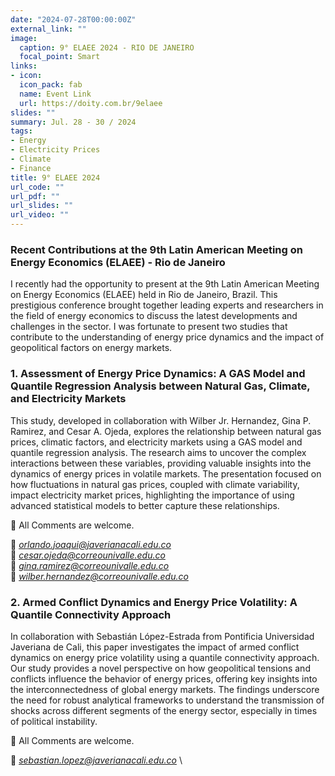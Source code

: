 ```yaml
---
date: "2024-07-28T00:00:00Z"
external_link: ""
image:
  caption: 9° ELAEE 2024 - RIO DE JANEIRO
  focal_point: Smart
links:
- icon: 
  icon_pack: fab
  name: Event Link
  url: https://doity.com.br/9elaee
slides: ""
summary: Jul. 28 - 30 / 2024
tags:
- Energy
- Electricity Prices
- Climate
- Finance
title: 9° ELAEE 2024
url_code: ""
url_pdf: ""
url_slides: ""
url_video: ""
---
```



### Recent Contributions at the 9th Latin American Meeting on Energy Economics (ELAEE) - Rio de Janeiro

I recently had the opportunity to present at the 9th Latin American Meeting on Energy Economics (ELAEE) held in Rio de Janeiro, Brazil. This prestigious conference brought together leading experts and researchers in the field of energy economics to discuss the latest developments and challenges in the sector. I was fortunate to present two studies that contribute to the understanding of energy price dynamics and the impact of geopolitical factors on energy markets.

### 1. Assessment of Energy Price Dynamics: A GAS Model and Quantile Regression Analysis between Natural Gas, Climate, and Electricity Markets

This study, developed in collaboration with Wilber Jr. Hernandez, Gina P. Ramirez, and Cesar A. Ojeda, explores the relationship between natural gas prices, climatic factors, and electricity markets using a GAS model and quantile regression analysis. The research aims to uncover the complex interactions between these variables, providing valuable insights into the dynamics of energy prices in volatile markets. The presentation focused on how fluctuations in natural gas prices, coupled with climate variability, impact electricity market prices, highlighting the importance of using advanced statistical models to better capture these relationships.


👋 All Comments are welcome. 

📩 *orlando.joaqui@javerianacali.edu.co* \
📩 *cesar.ojeda@correounivalle.edu.co* \
📩 *gina.ramirez@correounivalle.edu.co* \
📩 *wilber.hernandez@correounivalle.edu.co*



### 2. Armed Conflict Dynamics and Energy Price Volatility: A Quantile Connectivity Approach

In collaboration with Sebastián López-Estrada from Pontificia Universidad Javeriana de Cali, this paper investigates the impact of armed conflict dynamics on energy price volatility using a quantile connectivity approach. Our study provides a novel perspective on how geopolitical tensions and conflicts influence the behavior of energy prices, offering key insights into the interconnectedness of global energy markets. The findings underscore the need for robust analytical frameworks to understand the transmission of shocks across different segments of the energy sector, especially in times of political instability.



👋 All Comments are welcome. 

📩 *sebastian.lopez@javerianacali.edu.co* \






